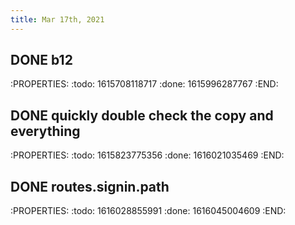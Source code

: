 ```yaml
---
title: Mar 17th, 2021
---
```


## DONE b12
:PROPERTIES:
:todo: 1615708118717
:done: 1615996287767
:END:
## DONE quickly double check the copy and everything
:PROPERTIES:
:todo: 1615823775356
:done: 1616021035469
:END:
## DONE routes.signin.path
:PROPERTIES:
:todo: 1616028855991
:done: 1616045004609
:END:
